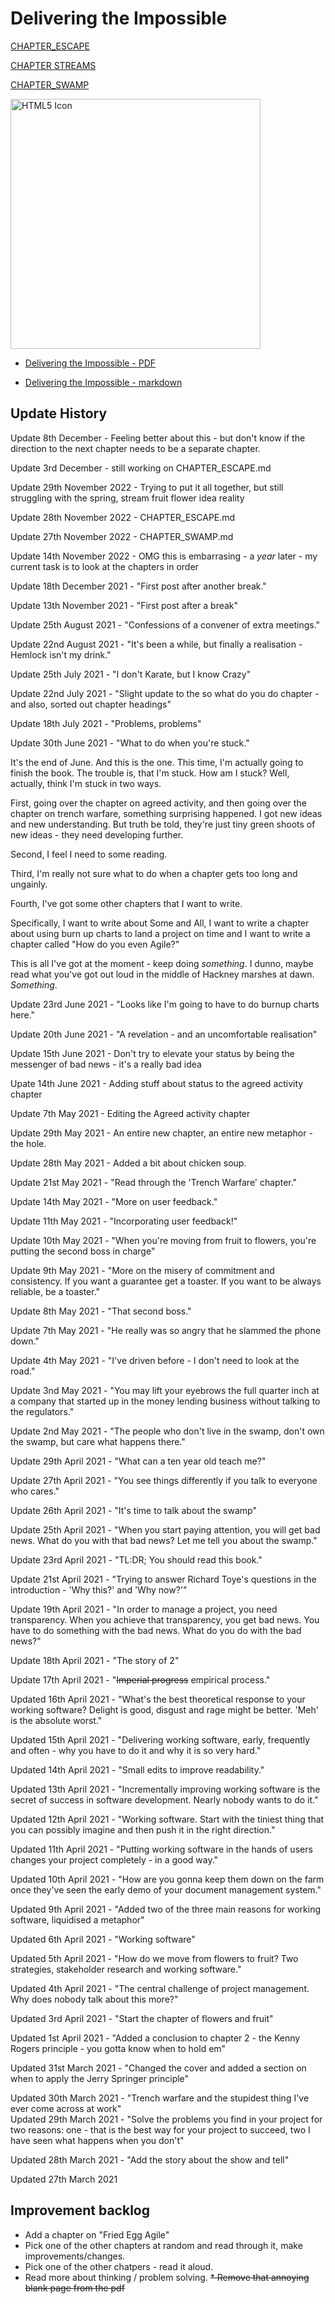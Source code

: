 # Delivering the Impossible

[CHAPTER_ESCAPE](CHAPTER_ESCAPE.md)

[CHAPTER STREAMS](CHAPTER_STREAMS.md)

[CHAPTER_SWAMP](CHAPTER_SWAMP.md)

<img src="cover.png" alt="HTML5 Icon" width="400">
<br>

* [Delivering the Impossible - PDF](dti.pdf)

* [Delivering the Impossible - markdown](dti.md)

## Update History
Update 8th December - Feeling better about this - but don't know if the direction to the next chapter needs to be a separate chapter.

Update 3rd December - still working on CHAPTER_ESCAPE.md

Update 29th November 2022 - Trying to put it all together, but still struggling with the spring, stream fruit flower idea reality

Update 28th November 2022 - CHAPTER_ESCAPE.md

Update 27th November 2022 - CHAPTER_SWAMP.md

Update 14th November 2022 - OMG this is embarrasing - a *year* later - my current task is to look at the chapters in order 

Update 18th December 2021 - "First post after another break."

Update 13th November 2021 - "First post after a break"

Update 25th August 2021 - "Confessions of a convener of extra meetings."

Update 22nd August 2021 - "It's been a while, but finally a realisation - Hemlock isn't my drink."

Update 25th July 2021 - "I don't Karate, but I know Crazy"

Update 22nd July 2021 - "Slight update to the so what do you do chapter - and also, sorted out chapter headings"

Update 18th July 2021 - "Problems, problems"

Update 30th June 2021 - "What to do when you're stuck."

It's the end of June. And this is the one. This time, I'm actually going to finish the book. The trouble is, that I'm stuck. How am I stuck? Well, actually, think I'm stuck in two ways.

First, going over the chapter on agreed activity, and then going over the chapter on trench warfare, something surprising happened. I got new ideas and new understanding. But truth be told, they're just tiny green shoots of new ideas - they need developing further.

Second, I feel I need to some reading.

Third, I'm really not sure what to do when a chapter gets too long and ungainly.

Fourth, I've got some other chapters that I want to write. 

Specifically, I want to write about Some and All, I want to write a chapter about using burn up charts to land a project on time and I want to write a chapter called "How do you even Agile?"

This is all I've got at the moment - keep doing *something*. I dunno, maybe read what you've got out loud in the middle of Hackney marshes at dawn. *Something*.



Update 23rd June 2021 - "Looks like I'm going to have to do burnup charts here."

Update 20th June 2021 - "A revelation  - and an uncomfortable realisation"

Update 15th June 2021 - Don't try to elevate your status by being the messenger of bad news - it's a really bad idea

Upate 14th June 2021 - Adding stuff about status to the agreed activity chapter

Update 7th May 2021 - Editing the Agreed activity chapter

Update 29th May 2021 - An entire new chapter, an entire new metaphor - the hole.

Update 28th May 2021 - Added a bit about chicken soup.

Update 21st May 2021 - "Read through the 'Trench Warfare' chapter."

Update 14th May 2021 - "More on user feedback."

Update 11th May 2021 - "Incorporating user feedback!"

Update 10th May 2021 - "When you're moving from fruit to flowers, you're putting the second boss in charge"

Update 9th May 2021 - "More on the misery of commitment and consistency. If you want a guarantee get a toaster. If you want to be always reliable, be a toaster."

Update 8th May 2021 - "That second boss."

Update 7th May 2021 - "He really was so angry that he slammed the phone down."

Update 4th May 2021 - "I've driven before - I don't need to look at the road."

Update 3nd May 2021 - "You may lift your eyebrows the full quarter inch at a company that started up in the money lending business without talking to the regulators."

Update 2nd May 2021 - "The people who don't live in the swamp, don't own the swamp, but care what happens there."

Update 29th April 2021 - "What can a ten year old teach me?"

Update 27th April 2021 - "You see things differently if you talk to everyone who cares."

Update 26th April 2021 - "It's time to talk about the swamp"

Update 25th April 2021 - "When you start paying attention, you will get bad news. What do you with that bad news? Let me tell you about the swamp."

Update 23rd April 2021 - "TL:DR; You should read this book."

Update 21st April 2021 - "Trying to answer Richard Toye's questions in the introduction - 'Why this?' and 'Why now?'"

Update 19th April 2021 - "In order to manage a project, you need transparency. When you achieve that transparency, you get bad news. You have to do something with the bad news. What do you do with the bad news?"

Update 18th April 2021 - "The story of 2"

Update 17th April 2021 - "~~Imperial progress~~ empirical process."

Updated 16th April 2021 - "What's the best theoretical response to your working software? Delight is good, disgust and rage might be better. 'Meh' is the absolute worst."

Updated 15th April 2021 - "Delivering working software, early, frequently and often - why you have to do it and why it is so very hard."

Updated 14th April 2021 - "Small edits to improve readability."

Updated 13th April 2021 - "Incrementally improving working software is the secret of success in software development. Nearly nobody wants to do it."

Updated 12th April 2021 - "Working software. Start with the tiniest thing that you can possibly imagine and then push it in the right direction."

Updated 11th April 2021 - "Putting working software in the hands of users changes your project completely - in a good way."

Updated 10th April 2021 - "How are you gonna keep them down on the farm once they've seen the early demo of your document management system."

Updated 9th April 2021 - "Added two of the three main reasons for working software, liquidised a metaphor"

Updated 6th April 2021 - "Working software"

Updated 5th April 2021 - "How do we move from flowers to fruit? Two strategies, stakeholder research and working software."

Updated 4th April 2021 - "The central challenge of project management. Why does nobody talk about this more?"

Updated 3rd April 2021 - "Start the chapter of flowers and fruit"

Updated 1st April 2021 - "Added a conclusion to chapter 2 - the Kenny Rogers principle - you gotta know when to hold em"

Updated 31st March 2021 - "Changed the cover and added a section on when to apply the Jerry Springer principle"

Updated 30th March 2021 - "Trench warfare and the stupidest thing I've ever come across at work"
<br/>
Updated 29th March 2021 - "Solve the problems you find in your project for two reasons: one - that is the best way for your project to succeed, two I have seen what happens when you don't"

Updated 28th March 2021 - "Add the story about the show and tell"

Updated 27th March 2021

## Improvement backlog
* Add a chapter on "Fried Egg Agile"
* Pick one of the other chapters at random and read through it, make improvements/changes.
* Pick one of the other chatpers - read it aloud.
* Read more about thinking / problem solving.
<s>* Remove that annoying blank page from the pdf</s>
